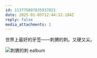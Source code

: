 ```yaml
---
id: 113775807835937821
date: 2025-01-05T12:44:12.184Z
reply: false
media_attachments: 1
---
```


世界上最好的牙签——刺猬的刺。又硬又尖。

![刺猬的刺
ealbum](https://files.e5n.cc/media_attachments/files/113/775/804/211/091/011/original/918df0f4d69dc6c4.jpg)
